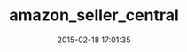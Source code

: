---
layout: post
title:  "amazon_seller_central"
repo:   "optoro/amazon_seller_central"
date:   2015-02-18 17:01:35
gemurl: http://github.com/optoro/amazon_seller_central
---